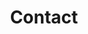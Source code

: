 ---
title: Contact
slug: contact
draft: false
type: contact

# title subtitle component
map:
  title: Skribble Office
  subtitle: Right on Bahnhofstrasse, in the heart of Zurich
  columns:
    - title: Firm
      text: BlockSigner AG
    - title: Address
      text: |
        TrustSquare
        Bahnhofstrasse 3
        CH-8001 Zurich
    - title: Phone
      text: +41 044 / 505 16 64
      type: phone
      href: 41445051664
    - title: Email
      text: info@skribble.com
      type: email

# outro component
outro:
  title: >
    Try Skribble now
    without obligation!
  text: No credit card, entrance fee or commitment required.
  image:
    mobile:
      filename_webp: image8.webp
      filename_jpg: image8.jpg
      width: 207
    desktop:
      filename_webp: image8@2x.webp
      filename_jpg: image8@2x.jpg
      width: 414
  alt_text:
  link:
    text: Try it now
    href: '#'
---